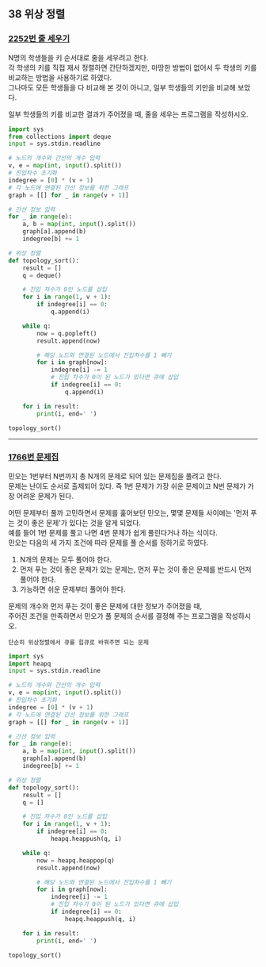 ## 38 위상 정렬

### [2252번 줄 세우기](https://www.acmicpc.net/problem/2252)

N명의 학생들을 키 순서대로 줄을 세우려고 한다.  
각 학생의 키를 직접 재서 정렬하면 간단하겠지만, 마땅한 방법이 없어서 두 학생의 키를 비교하는 방법을 사용하기로 하였다.  
그나마도 모든 학생들을 다 비교해 본 것이 아니고, 일부 학생들의 키만을 비교해 보았다.

일부 학생들의 키를 비교한 결과가 주어졌을 때, 줄을 세우는 프로그램을 작성하시오.

```python
import sys
from collections import deque
input = sys.stdin.readline

# 노드의 개수와 간선의 개수 입력
v, e = map(int, input().split())
# 진입차수 초기화
indegree = [0] * (v + 1)
# 각 노드에 연결된 간선 정보를 위한 그래프
graph = [[] for _ in range(v + 1)]

# 간선 정보 입력
for _ in range(e):
    a, b = map(int, input().split())
    graph[a].append(b)
    indegree[b] += 1

# 위상 정렬
def topology_sort():
    result = []
    q = deque()

    # 진입 차수가 0인 노드를 삽입
    for i in range(1, v + 1):
        if indegree[i] == 0:
            q.append(i)

    while q:
        now = q.popleft()
        result.append(now)

        # 해당 노드와 연결된 노드에서 진입차수를 1 빼기
        for i in graph[now]:
            indegree[i] -= 1
            # 진입 차수가 0이 된 노드가 있다면 큐에 삽입
            if indegree[i] == 0:
                q.append(i)

    for i in result:
        print(i, end=' ')

topology_sort()
```

---

### [1766번 문제집](https://www.acmicpc.net/problem/1766)

민오는 1번부터 N번까지 총 N개의 문제로 되어 있는 문제집을 풀려고 한다.  
문제는 난이도 순서로 출제되어 있다. 즉 1번 문제가 가장 쉬운 문제이고 N번 문제가 가장 어려운 문제가 된다.

어떤 문제부터 풀까 고민하면서 문제를 훑어보던 민오는, 몇몇 문제들 사이에는 '먼저 푸는 것이 좋은 문제'가 있다는 것을 알게 되었다.  
예를 들어 1번 문제를 풀고 나면 4번 문제가 쉽게 풀린다거나 하는 식이다.  
민오는 다음의 세 가지 조건에 따라 문제를 풀 순서를 정하기로 하였다.

1. N개의 문제는 모두 풀어야 한다.
2. 먼저 푸는 것이 좋은 문제가 있는 문제는, 먼저 푸는 것이 좋은 문제를 반드시 먼저 풀어야 한다.
3. 가능하면 쉬운 문제부터 풀어야 한다.

문제의 개수와 먼저 푸는 것이 좋은 문제에 대한 정보가 주어졌을 때,  
주어진 조건을 만족하면서 민오가 풀 문제의 순서를 결정해 주는 프로그램을 작성하시오.

```text
단순히 위상정렬에서 큐를 힙큐로 바꿔주면 되는 문제
```

```python
import sys
import heapq
input = sys.stdin.readline

# 노드의 개수와 간선의 개수 입력
v, e = map(int, input().split())
# 진입차수 초기화
indegree = [0] * (v + 1)
# 각 노드에 연결된 간선 정보를 위한 그래프
graph = [[] for _ in range(v + 1)]

# 간선 정보 입력
for _ in range(e):
    a, b = map(int, input().split())
    graph[a].append(b)
    indegree[b] += 1

# 위상 정렬
def topology_sort():
    result = []
    q = []

    # 진입 차수가 0인 노드를 삽입
    for i in range(1, v + 1):
        if indegree[i] == 0:
            heapq.heappush(q, i)

    while q:
        now = heapq.heappop(q)
        result.append(now)

        # 해당 노드와 연결된 노드에서 진입차수를 1 빼기
        for i in graph[now]:
            indegree[i] -= 1
            # 진입 차수가 0이 된 노드가 있다면 큐에 삽입
            if indegree[i] == 0:
                heapq.heappush(q, i)

    for i in result:
        print(i, end=' ')

topology_sort()
```
